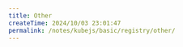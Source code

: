 ```yaml
---
title: Other
createTime: 2024/10/03 23:01:47
permalink: /notes/kubejs/basic/registry/other/
---
```

